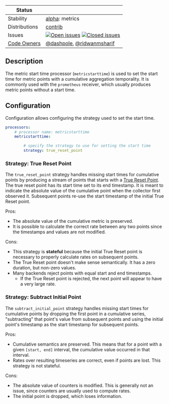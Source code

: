 <!-- status autogenerated section -->
| Status        |           |
| ------------- |-----------|
| Stability     | [alpha]: metrics   |
| Distributions | [contrib] |
| Issues        | [![Open issues](https://img.shields.io/github/issues-search/open-telemetry/opentelemetry-collector-contrib?query=is%3Aissue%20is%3Aopen%20label%3Aprocessor%2Fmetricstarttime%20&label=open&color=orange&logo=opentelemetry)](https://github.com/open-telemetry/opentelemetry-collector-contrib/issues?q=is%3Aopen+is%3Aissue+label%3Aprocessor%2Fmetricstarttime) [![Closed issues](https://img.shields.io/github/issues-search/open-telemetry/opentelemetry-collector-contrib?query=is%3Aissue%20is%3Aclosed%20label%3Aprocessor%2Fmetricstarttime%20&label=closed&color=blue&logo=opentelemetry)](https://github.com/open-telemetry/opentelemetry-collector-contrib/issues?q=is%3Aclosed+is%3Aissue+label%3Aprocessor%2Fmetricstarttime) |
| [Code Owners](https://github.com/open-telemetry/opentelemetry-collector-contrib/blob/main/CONTRIBUTING.md#becoming-a-code-owner)    | [@dashpole](https://www.github.com/dashpole), [@ridwanmsharif](https://www.github.com/ridwanmsharif) |

[alpha]: https://github.com/open-telemetry/opentelemetry-collector/blob/main/docs/component-stability.md#alpha
[contrib]: https://github.com/open-telemetry/opentelemetry-collector-releases/tree/main/distributions/otelcol-contrib
<!-- end autogenerated section -->

## Description

The metric start time processor (`metricstarttime`) is used to set the start
time for metric points with a cumulative aggregation temporality. It is
commonly used with the `prometheus` receiver, which usually produces metric
points without a start time.

## Configuration

Configuration allows configuring the strategy used to set the start time.

```yaml
processors:
    # processor name: metricstarttime
    metricstarttime:

        # specify the strategy to use for setting the start time
        strategy: true_reset_point
```

### Strategy: True Reset Point

The `true_reset_point` strategy handles missing start times for cumulative
points by producing a stream of points that starts with a
[True Reset Point](https://github.com/open-telemetry/opentelemetry-specification/blob/main/specification/metrics/data-model.md#cumulative-streams-inserting-true-reset-points).
The true reset point has its start time set to its end timestamp. It is meant
to indicate the absolute value of the cumulative point when the collector first
observed it. Subsequent points re-use the start timestamp of the initial True
Reset point.

Pros:

* The absolute value of the cumulative metric is preserved.
* It is possible to calculate the correct rate between any two points since the timestamps and values are not modified.

Cons:

* This strategy is **stateful** because the initial True Reset point is necessary to properly calculate rates on subsequent points.
* The True Reset point doesn't make sense semantically. It has a zero duration, but non-zero values.
* Many backends reject points with equal start and end timestamps.
    * If the True Reset point is rejected, the next point will appear to have a very large rate.

### Strategy: Subtract Initial Point

The `subtract_initial_point` strategy handles missing start times for
cumulative points by dropping the first point in a cumulative series,
"subtracting" that point's value from subsequent points and using the initial
point's timestamp as the start timestamp for subsequent points.

Pros:

* Cumulative semantics are preserved. This means that for a point with a given `[start, end]` interval, the cumulative value occurred in that interval.
* Rates over resulting timeseries are correct, even if points are lost. This strategy is not stateful.

Cons:

* The absolute value of counters is modified. This is generally not an issue, since counters are usually used to compute rates.
* The initial point is dropped, which loses information.
